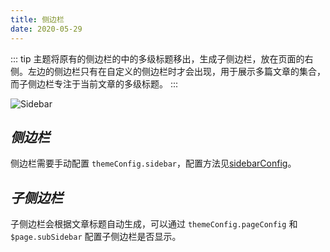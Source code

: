 ```yaml
---
title: 侧边栏
date: 2020-05-29
---
```


::: tip
主题将原有的侧边栏的中的多级标题移出，生成子侧边栏，放在页面的右侧。左边的侧边栏只有在自定义的侧边栏时才会出现，用于展示多篇文章的集合，而子侧边栏专注于当前文章的多级标题。
:::

![Sidebar](https://img-blog.csdnimg.cn/26e5e0542ff8469eae437526cf396108.png#pic_center)

## ***侧边栏***

侧边栏需要手动配置 `themeConfig.sidebar`，配置方法见[sidebarConfig]()。

## ***子侧边栏***

子侧边栏会根据文章标题自动生成，可以通过 `themeConfig.pageConfig` 和 `$page.subSidebar` 配置子侧边栏是否显示。